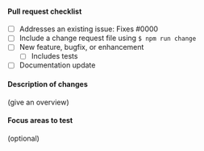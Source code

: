 #### Pull request checklist

- [ ] Addresses an existing issue: Fixes #0000
- [ ] Include a change request file using `$ npm run change`
- [ ] New feature, bugfix, or enhancement
  - [ ] Includes tests
- [ ] Documentation update

#### Description of changes

(give an overview)

#### Focus areas to test

(optional)
